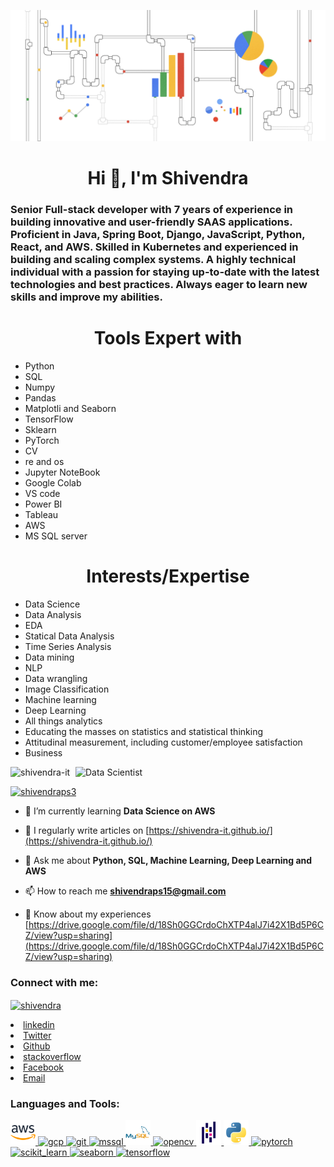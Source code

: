 ![MasterHead](https://github.com/shivendra-it/shivendra-it/blob/main/Google_Cloud_DataAnalytics-Bannergif.gif)

<h1 align="center">Hi 👋, I'm Shivendra</h1>
<h3 align="left">Senior Full-stack developer with 7 years of experience in building innovative and user-friendly SAAS applications. Proficient in Java, Spring Boot, Django, JavaScript, Python, React, and AWS. Skilled in Kubernetes and experienced in building and scaling complex systems. A highly technical individual with a passion for staying up-to-date with the latest technologies and best practices. Always eager to learn new skills and improve my abilities.</h3>

<h1 align="center">Tools Expert with</h1>

- Python
- SQL
- Numpy
- Pandas
- Matplotli and Seaborn
- TensorFlow
- Sklearn
- PyTorch
- CV
- re and os
- Jupyter NoteBook
- Google Colab
- VS code
- Power BI
- Tableau
- AWS
- MS SQL server

<h1 align="center">Interests/Expertise</h1>

- Data Science
- Data Analysis
- EDA
- Statical Data Analysis
- Time Series Analysis
- Data mining
- NLP
- Data wrangling
- Image Classification
- Machine learning
- Deep Learning
- All things analytics
- Educating the masses on statistics and statistical thinking
- Attitudinal measurement, including customer/employee satisfaction
- Business


<img align="right" alt="Data Scientist" width="400" src="https://indoanalytica.com/static/images/data-science-2.gif">

<p align="left"> <img src="https://komarev.com/ghpvc/?username=shivendra-it&label=Profile%20views&color=0e75b6&style=flat" alt="shivendra-it" /> </p>



<p align="left"> <a href="https://twitter.com/shivendraps3" target="blank"><img src="https://img.shields.io/twitter/follow/shivendraps3?logo=twitter&style=for-the-badge" alt="shivendraps3" /></a> </p>

- 🌱 I’m currently learning **Data Science on AWS**

- 📝 I regularly write articles on [https://shivendra-it.github.io/](https://shivendra-it.github.io/)

- 💬 Ask me about **Python, SQL, Machine Learning, Deep Learning and AWS**

- 📫 How to reach me **shivendraps15@gmail.com**

- 📄 Know about my experiences [https://drive.google.com/file/d/18Sh0GGCrdoChXTP4alJ7i42X1Bd5P6CZ/view?usp=sharing](https://drive.google.com/file/d/18Sh0GGCrdoChXTP4alJ7i42X1Bd5P6CZ/view?usp=sharing)

<h3 align="left">Connect with me:</h3>
<a href="https://shivendra-it.github.io/" target="blank"><img align="center" src="[https://raw.githubusercontent.com/rahuldkjain/github-profile-readme-generator/master/src/images/icons/Social/](https://icons8.com/icon/qTmKScB8hyZ5/coffee" alt="shivendra" height="30" width="40" /></a>
<p align="left">
<li><a href="https://www.linkedin.com/in/shivendraps15/" class="icon fa-linkedin"><span class="label">linkedin</span></a></li>
								<li><a href="https://twitter.com/shivendraps3" class="icon fa-twitter"><span class="label">Twitter</span></a></li>
								<li><a href="https://github.com/shivendra-it" class="icon fa-github"><span class="label">Github</span></a></li>
								<li><a href="https://www.stackoverflow.com/users/5154802/shivendra-pratap-singh" class="icon fa-stack-overflow"><span class="label">stackoverflow</span></a></li>
								<li><a href="https://www.facebook.com/shivendraps3" class="icon fa-facebook"><span class="label">Facebook</span></a></li>
								<li><a href="mailto:shivendraps15@gmail.com" class="icon fa-envelope-o"><span class="label">Email</span></a></li>
</p>

<h3 align="left">Languages and Tools:</h3>
<p align="left"> <a href="https://aws.amazon.com" target="_blank" rel="noreferrer"> <img src="https://raw.githubusercontent.com/devicons/devicon/master/icons/amazonwebservices/amazonwebservices-original-wordmark.svg" alt="aws" width="40" height="40"/> </a> <a href="https://cloud.google.com" target="_blank" rel="noreferrer"> <img src="https://www.vectorlogo.zone/logos/google_cloud/google_cloud-icon.svg" alt="gcp" width="40" height="40"/> </a> <a href="https://git-scm.com/" target="_blank" rel="noreferrer"> <img src="https://www.vectorlogo.zone/logos/git-scm/git-scm-icon.svg" alt="git" width="40" height="40"/> </a> <a href="https://www.microsoft.com/en-us/sql-server" target="_blank" rel="noreferrer"> <img src="https://www.svgrepo.com/show/303229/microsoft-sql-server-logo.svg" alt="mssql" width="40" height="40"/> </a> <a href="https://www.mysql.com/" target="_blank" rel="noreferrer"> <img src="https://raw.githubusercontent.com/devicons/devicon/master/icons/mysql/mysql-original-wordmark.svg" alt="mysql" width="40" height="40"/> </a> <a href="https://opencv.org/" target="_blank" rel="noreferrer"> <img src="https://www.vectorlogo.zone/logos/opencv/opencv-icon.svg" alt="opencv" width="40" height="40"/> </a> <a href="https://pandas.pydata.org/" target="_blank" rel="noreferrer"> <img src="https://raw.githubusercontent.com/devicons/devicon/2ae2a900d2f041da66e950e4d48052658d850630/icons/pandas/pandas-original.svg" alt="pandas" width="40" height="40"/> </a> <a href="https://www.python.org" target="_blank" rel="noreferrer"> <img src="https://raw.githubusercontent.com/devicons/devicon/master/icons/python/python-original.svg" alt="python" width="40" height="40"/> </a> <a href="https://pytorch.org/" target="_blank" rel="noreferrer"> <img src="https://www.vectorlogo.zone/logos/pytorch/pytorch-icon.svg" alt="pytorch" width="40" height="40"/> </a> <a href="https://scikit-learn.org/" target="_blank" rel="noreferrer"> <img src="https://upload.wikimedia.org/wikipedia/commons/0/05/Scikit_learn_logo_small.svg" alt="scikit_learn" width="40" height="40"/> </a> <a href="https://seaborn.pydata.org/" target="_blank" rel="noreferrer"> <img src="https://seaborn.pydata.org/_images/logo-mark-lightbg.svg" alt="seaborn" width="40" height="40"/> </a> <a href="https://www.tensorflow.org" target="_blank" rel="noreferrer"> <img src="https://www.vectorlogo.zone/logos/tensorflow/tensorflow-icon.svg" alt="tensorflow" width="40" height="40"/> </a> </p>
<!-- ![Metrics](https://raw.githubusercontent.com/shivendra-it/shivendra-it/github-metrics/github-metrics.svg) -->
